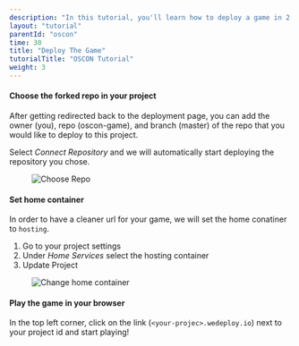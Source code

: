 ```yaml
---
description: "In this tutorial, you'll learn how to deploy a game in 2 minutes."
layout: "tutorial"
parentId: "oscon"
time: 30
title: "Deploy The Game"
tutorialTitle: "OSCON Tutorial"
weight: 3
---
```


#### Choose the forked repo in your project 

After getting redirected back to the deployment page, you can add the owner (you), repo (oscon-game), and branch (master) of the repo that you would like to deploy to this project.

Select _Connect Repository_ and we will automatically start deploying the repository you chose.

<figure>
	<img src="/images/tutorials/oscon/4-choose-repo.gif" alt="Choose Repo">
</figure>

#### Set home container

In order to have a cleaner url for your game, we will set the home conatiner to `hosting`.


1. Go to your project settings
2. Under _Home Services_ select the hosting container
3. Update Project

<figure>
	<img src="/images/tutorials/oscon/5-home-container.gif" alt="Change home container">
</figure>

#### Play the game in your browser

In the top left corner, click on the link (`<your-projec>.wedeploy.io`) next to your project id and start playing!

